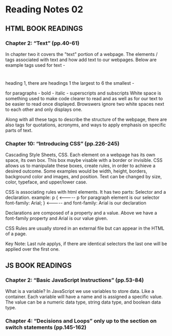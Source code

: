 # Reading Notes 02

## HTML BOOK READINGS

### Chapter 2: “Text” (pp.40-61)
In chapter two it covers the "text" portion of a webpage. The elements / tags associated with text and how add text to our webpages.
Below are example tags used for text
    - <h1></h1> heading 1, there are headings 1 the largest to 6 the smallest
    - <p></p> for paragraphs
    - <b></b> bold
    - <i></i> italic
    - <sup></sup><sub></sub> superscripts and subscripts 
White space is something used to make code clearer to read and as well as for our text to be easier to read once displayed. Browswers ignore two white spaces next to each other and only displays one.

Along with all these tags to describe the structure of the webpage, there are also tags for quotations, acronyms, and ways to apply emphasis on specific parts of text.

### Chapter 10: “Introducing CSS” (pp.226-245)

Cascading Style Sheets, CSS. Each element on a webpage has its own space, its own box. This box maybe visable with a border or invisible. CSS allows us to manipulate these boxes, create rules, in order to achieve a desired outcome. Some examples would be width, height, borders, background color and images, and position.  Text can be changed by size, color, typeface, and upper/lower case.

CSS is associating rules with html elements. It has two parts: Selector and a declaration.
example:
  p {                                       <----- p for paragraph element is our selector
    font-family: Arial; }                   <----- and font-family: Arial is our declaration
    
Declarations are composed of a property and a value. Above we have a font-family property and Arial is our value given.

CSS Rules are usually stored in an external file but can appear in the HTML of a page.

Key Note: Last rule applys, if there are identical selectors the last one will be applied over the first one.


## JS BOOK READINGS 

### Chapter 2: “Basic JavaScript Instructions” (pp.53-84)

What is a variable? In JavaScript we use variables to store data. Like a container. Each variable will have a name and is assigned a specific value. The value can be a numeric data type, string data type, and boolean data type.  


### Chapter 4: “Decisions and Loops” only up to the section on switch statements (pp.145-162)
